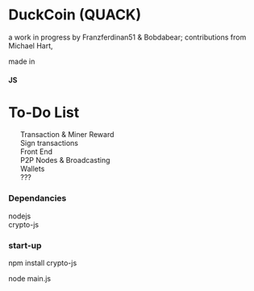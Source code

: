# DuckCoin (QUACK)
a work in progress by Franzferdinan51 & Bobdabear;
  contributions from Michael Hart,

made in <h4>JS</h4>

<h1> To-Do List </h1>
<ul>Transaction & Miner Reward<br>
  Sign transactions<br>
  Front End<br>
  P2P Nodes & Broadcasting<br>
  Wallets<br>
  ???<br>
 </ul>


<h3>Dependancies</h3>

nodejs<br>
crypto-js

<h3>start-up</h3>

npm install crypto-js<br>

node main.js
